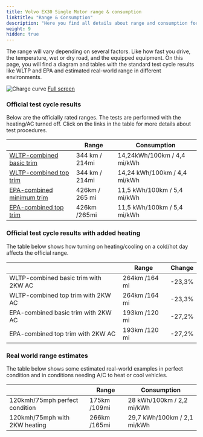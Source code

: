 ```yaml
---
title: Volvo EX30 Single Motor range & consumption
linktitle: "Range & Consumption"
description: "Here you find all details about range and consumption for Volvo EX30 Single Motor."
weight: 9
hidden: true
---
```

<!-- markdownlint-disable MD033 -->
<object type="image/svg+xml" data="../modelnavigation.svg"></object>

The range will vary depending on several factors. Like how fast you drive, the temperature, wet or dry road, and the equipped equipment. On this page, you will find a diagram and tables with the standard test cycle results like WLTP and EPA and estimated real-world range in different environments. 

![Charge curve](../range.svg  "Range information")
[Full screen](../range.svg)

### Official test cycle results

Below are the officially rated ranges. The tests are performed with the heating/AC turned off. Click on the links in the table for more details about test procedures. 

| | Range  | Consumption  |
|----|-----|------|
| [WLTP-combined basic trim](../../../../../guides/understandingrange/wltp/) | 344 km / 214mi |14,24kWh/100km / 4,4 mi/kWh | 
| [WLTP-combined top trim](../../../../../guides/understandingrange/wltp/) | 344 km / 214mi | 14,24 kWh/100km / 4,4 mi/kWh | 
| [EPA-combined minimum trim](../../../../../guides/understandingrange/epa/) | 426km / 265 mi| 11,5 kWh/100km / 5,4 mi/kWh |
| [EPA-combined top trim](../../../../../guides/understandingrange/epa/) | 426km /265mi| 11,5 kWh/100km / 5,4 mi/kWh  |

### Official test cycle results with added heating

The table below shows how turning on heating/cooling on a cold/hot day affects the official range. 

| | Range  | Change  |
|----|-----|------|
| WLTP-combined basic trim with 2KW AC | 264km /164 mi | -23,3%|
| WLTP-combined top trim with 2KW AC | 264km /164 mi | -23,3%|
| EPA-combined basic trim with 2KW AC | 193km /120 mi | -27,2%|
| EPA-combined top trim with 2KW AC | 193km /120 mi | -27,2%|

### Real world range estimates

The table below shows some estimated real-world examples in perfect condition and in conditions needing A/C to heat or cool vehicles. 

| | Range  | Consumption  |
|----|-----|------|
| 120kmh/75mph perfect condition | 175km /109mi| 28 kWh/100km / 2,2 mi/kWh |
| 120kmh/75mph with 2KW heating | 266km /165mi| 29,7 kWh/100km / 2,1 mi/kWh |
